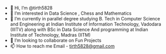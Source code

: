 - 👋 Hi, I’m @tirth5828
- 👀 I’m interested in Data Science , Chess and Mathematics
- 🌱 I’m currently in parallel degree studying B. Tech in Computer Science and Engineering at Indian Institute of Information Technology, Vadodara (IIITV) along with BSc in           Data Science And programming at Indian Institute of Technology, Madras (IITM)
- 💞️ I’m looking to collaborate on Fun Projects
- 📫 How to reach me Email - tirth5828@gmail.com

<!---
tirth5828/tirth5828 is a ✨ special ✨ repository because its `README.md` (this file) appears on your GitHub profile.
You can click the Preview link to take a look at your changes.
--->
